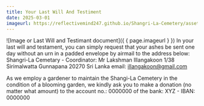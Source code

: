 ```yaml
---
title: Your Last Will And Testiment
date: 2025-03-01
imageurl: https://reflectivemind247.github.io/Shangri-La-Cemetery/assets/lastwill.png
---
```

![Image or Last Will and Testimant document]({ { page.imageurl } })
In your last will and testament, you can simply request that your ashes be sent one day without an urn in a padded envelope by airmail to the address below:
Shangri-La Cemetary - Coordinator: Mr Lakshman Illangakoon
1/38 Sirimalwatta
Gunnapana 20270
Sri Lanka 
email: illangakoon@gmail.com

As we employ a gardener to maintain the Shangi-La Cemetery in the condition of a blooming garden, we kindly ask you to make a donation (no matter what amount) to the account no.: 0000000 of the bank: XYZ - IBAN: 0000000
